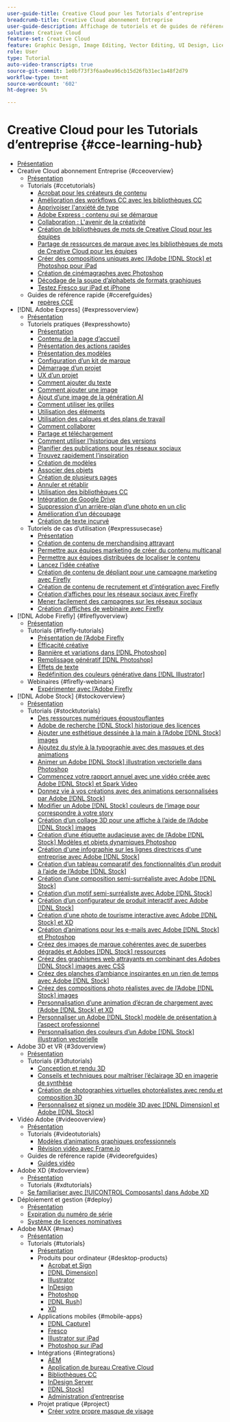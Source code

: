 ```yaml
---
user-guide-title: Creative Cloud pour les Tutorials d’entreprise
breadcrumb-title: Creative Cloud abonnement Entreprise
user-guide-description: Affichage de tutoriels et de guides de référence rapide axés sur Creative Cloud abonnement Entreprise
solution: Creative Cloud
feature-set: Creative Cloud
feature: Graphic Design, Image Editing, Vector Editing, UI Design, Licensable Assets, Gen AI, Video Editing, 3D
role: User
type: Tutorial
auto-video-transcripts: true
source-git-commit: 1e0bf73f3f6aa0ea96cb15d26fb31ec1a48f2d79
workflow-type: tm+mt
source-wordcount: '602'
ht-degree: 5%

---
```



# Creative Cloud pour les Tutorials d’entreprise {#cce-learning-hub}

+ [Présentation](overview.md)
+ Creative Cloud abonnement Entreprise {#cceoverview}
   + [Présentation](cce/overview-cce.md)
   + Tutorials {#ccetutorials}
      + [Acrobat pour les créateurs de contenu](cce/acrobat-content-creators.md)
      + [Amélioration des workflows CC avec les bibliothèques CC](cce/cc-workflows-cc-libraries.md)
      + [Apprivoiser l&#39;anxiété de type](cce/taming-type-anxiety.md)
      + [Adobe Express : contenu qui se démarque](cce/adobe-express-content-that-stands-out.md)
      + [Collaboration : L&#39;avenir de la créativité](cce/collaboration-the-future-of-creativity.md)
      + [Création de bibliothèques de mots de Creative Cloud pour les équipes](cce/ccteamlibraries.md)
      + [Partage de ressources de marque avec les bibliothèques de mots de Creative Cloud pour les équipes](cce/sharecclibraries.md)
      + [Créer des compositions uniques avec l’Adobe [!DNL Stock] et Photoshop pour iPad](cce/compositepsipad.md)
      + [Création de cinémagraphes avec Photoshop](cce/cinemagraphps.md)
      + [Décodage de la soupe d’alphabets de formats graphiques](cce/alphabetsoup.md)
      + [Testez Fresco sur iPad et iPhone](cce/frescoworkshop.md)
   + Guides de référence rapide {#ccerefguides}
      + [repères CCE](quick-reference/overview-ref.md)
+ [!DNL Adobe Express] {#expressoverview}
   + [Présentation](express/overview-express.md)
   + Tutoriels pratiques {#expresshowto}
      + [Présentation](express/overview-express-how-to.md)
      + [Contenu de la page d’accueil](express/get-started.md)
      + [Présentation des actions rapides](express/quick-actions.md)
      + [Présentation des modèles](express/introduction-templates.md)
      + [Configuration d’un kit de marque](express/brand.md)
      + [Démarrage d’un projet](express/new-project.md)
      + [UX d’un projet](express/workspace.md)
      + [Comment ajouter du texte](express/text-effects.md)
      + [Comment ajouter une image](express/image-effects.md)
      + [Ajout d’une image de la génération AI](express/add-gen-ai-image.md)
      + [Comment utiliser les grilles](express/grids.md)
      + [Utilisation des éléments](express/add-design-assets.md)
      + [Utilisation des calques et des plans de travail](express/layers.md)
      + [Comment collaborer](express/collaborate.md)
      + [Partage et téléchargement](express/share.md)
      + [Comment utiliser l’historique des versions](express/version-history.md)
      + [Planifier des publications pour les réseaux sociaux](express/schedule.md)
      + [Trouvez rapidement l’inspiration](express/get-inspiration.md)
      + [Création de modèles](express/create-templates.md)
      + [Associer des objets](express/group-objects.md)
      + [Création de plusieurs pages](express/multiple-pages.md)
      + [Annuler et rétablir](express/undo-redo.md)
      + [Utilisation des bibliothèques CC](express/cc-libraries.md)
      + [Intégration de Google Drive](express/google-drive.md)
      + [Suppression d’un arrière-plan d’une photo en un clic](express/remove-background.md)
      + [Amélioration d’un découpage](express/refine-cutout.md)
      + [Création de texte incurvé](express/create-curved-text.md)
   + Tutoriels de cas d’utilisation {#expressusecase}
      + [Présentation](express/overview-express-use-case-tutorials.md)
      + [Création de contenu de merchandising attrayant](express/compelling-merchandise.md)
      + [Permettre aux équipes marketing de créer du contenu multicanal](express/multi-channel-marketing-content.md)
      + [Permettre aux équipes distribuées de localiser le contenu](express/localized-marketing-content.md)
      + [Lancez l’idée créative](express/jumpstart-ideation.md)
      + [Création de contenu de dépliant pour une campagne marketing avec Firefly](express/create-local-marketing.md)
      + [Création de contenu de recrutement et d’intégration avec Firefly](express/create-on-boarding.md)
      + [Création d’affiches pour les réseaux sociaux avec Firefly](express/create-social-posters.md)
      + [Mener facilement des campagnes sur les réseaux sociaux](express/create-blog-graphics.md)
      + [Création d’affiches de webinaire avec Firefly](express/create-webinar-poster.md)
+ [!DNL Adobe Firefly] {#fireflyoverview}
   + [Présentation](firefly/overview-firefly.md)
   + Tutorials {#firefly-tutorials}
      + [Présentation de l’Adobe Firefly](firefly/overview-of-firefly.md)
      + [Efficacité créative](firefly/enable-creative-efficiency.md)
      + [Bannière et variations dans [!DNL Photoshop]](firefly/web-banner-ad.md)
      + [Remplissage génératif [!DNL Photoshop]](firefly/generative-fill.md)
      + [Effets de texte](firefly/text-effects.md)
      + [Redéfinition des couleurs générative dans [!DNL Illustrator]](firefly/generative-recolor.md)
   + Webinaires {#firefly-webinars}
      + [Expérimenter avec l’Adobe Firefly](firefly/webinar-experimenting.md)
+ [!DNL Adobe Stock] {#stockoverview}
   + [Présentation](stock/overview-stock.md)
   + Tutorials {#stocktutorials}
      + [Des ressources numériques époustouflantes](stock/stunning-digital-assets.md)
      + [Adobe de recherche [!DNL Stock] historique des licences](stock/searchstock.md)
      + [Ajouter une esthétique dessinée à la main à l’Adobe [!DNL Stock] images](stock/handdrawn.md)
      + [Ajoutez du style à la typographie avec des masques et des animations](stock/flairtypography.md)
      + [Animer un Adobe [!DNL Stock] illustration vectorielle dans Photoshop](stock/animatevector.md)
      + [Commencez votre rapport annuel avec une vidéo créée avec Adobe [!DNL Stock] et Spark Video](stock/annualreport.md)
      + [Donnez vie à vos créations avec des animations personnalisées par Adobe [!DNL Stock]](stock/customanimations.md)
      + [Modifier un Adobe [!DNL Stock] couleurs de l’image pour correspondre à votre story](stock/changecolors.md)
      + [Création d’un collage 3D pour une affiche à l’aide de l’Adobe [!DNL Stock] images](stock/collage.md)
      + [Création d’une étiquette audacieuse avec de l’Adobe [!DNL Stock] Modèles et objets dynamiques Photoshop](stock/boldlabel.md)
      + [Création d&#39;une infographie sur les lignes directrices d&#39;une entreprise avec Adobe [!DNL Stock]](stock/infographic.md)
      + [Création d’un tableau comparatif des fonctionnalités d’un produit à l’aide de l’Adobe [!DNL Stock]](stock/featurecomparison.md)
      + [Création d’une composition semi-surréaliste avec Adobe [!DNL Stock]](stock/surrealcomposite.md)
      + [Création d’un motif semi-surréaliste avec Adobe [!DNL Stock]](stock/surrealpattern.md)
      + [Création d’un configurateur de produit interactif avec Adobe [!DNL Stock]](stock/productconfigurator.md)
      + [Création d&#39;une photo de tourisme interactive avec Adobe [!DNL Stock] et XD](stock/interactivetourismphoto.md)
      + [Création d’animations pour les e-mails avec Adobe [!DNL Stock] et Photoshop](stock/animationemail.md)
      + [Créez des images de marque cohérentes avec de superbes dégradés et Adobes [!DNL Stock] ressources](stock/brandgradients.md)
      + [Créez des graphismes web attrayants en combinant des Adobes [!DNL Stock] images avec CSS](stock/webgraphics.md)
      + [Créez des planches d’ambiance inspirantes en un rien de temps avec Adobe [!DNL Stock]](stock/moodboard.md)
      + [Créez des compositions photo réalistes avec de l’Adobe [!DNL Stock] images](stock/realisticcomposite.md)
      + [Personnalisation d’une animation d’écran de chargement avec l’Adobe [!DNL Stock] et XD](stock/loadingscreen.md)
      + [Personnaliser un Adobe [!DNL Stock] modèle de présentation à l’aspect professionnel](stock/presentationtemplate.md)
      + [Personnalisation des couleurs d’un Adobe [!DNL Stock] illustration vectorielle](stock/customizecolors.md)
+ Adobe 3D et VR {#3doverview}
   + [Présentation](3di/overview-3di.md)
   + Tutorials {#3dtutorials}
      + [Conception et rendu 3D](3di/substance-3d-stager.md)
      + [Conseils et techniques pour maîtriser l’éclairage 3D en imagerie de synthèse](3di/mastering3dlighting.md)
      + [Création de photographies virtuelles photoréalistes avec rendu et composition 3D](3di/photorealistic.md)
      + [Personnalisez et signez un modèle 3D avec [!DNL Dimension] et Adobe [!DNL Stock]](3di/3ddimensionstock.md)
+ Vidéo Adobe {#videooverview}
   + [Présentation](dva/overview-dva.md)
   + Tutorials {#videotutorials}
      + [Modèles d’animations graphiques professionnels](dva/motion-graphics-templates.md)
      + [Révision vidéo avec Frame.io](dva/video-review-frame-io.md)
   + Guides de référence rapide {#videorefguides}
      + [Guides vidéo](dva/overview-dva-ref.md)
+ Adobe XD {#xdoverview}
   + [Présentation](xd/overview-xd.md)
   + Tutorials {#xdtutorials}
   + [Se familiariser avec [!UICONTROL Composants] dans Adobe XD](xd/components.md)
+ Déploiement et gestion {#deploy}
   + [Présentation](deploy/overview-deploy.md)
   + [Expiration du numéro de série](deploy/cceserial.md)
   + [Système de licences nominatives](deploy/nameduserlicensing.md)
+ Adobe MAX {#max}
   + [Présentation](max/overview-max.md)
   + Tutorials {#tutorials}
      + [Présentation](max/maxtutorials.md)
      + Produits pour ordinateur {#desktop-products}
         + [Acrobat et Sign](max/acrobat-sign.md)
         + [[!DNL Dimension]](max/dimension.md)
         + [Illustrator](max/illustrator.md)
         + [InDesign](max/indesign.md)
         + [Photoshop](max/photoshop.md)
         + [[!DNL Rush]](max/rush.md)
         + [XD](max/xd.md)
      + Applications mobiles {#mobile-apps}
         + [[!DNL Capture]](max/capture.md)
         + [Fresco](max/fresco.md)
         + [Illustrator sur iPad](max/illustratoripad.md)
         + [Photoshop sur iPad](max/photoshopipad.md)
      + Intégrations {#integrations}
         + [AEM](max/aem.md)
         + [Application de bureau Creative Cloud](max/creativeclouddesktopapp.md)
         + [Bibliothèques CC](max/cclibraries.md)
         + [InDesign Server](max/indesignserver.md)
         + [[!DNL Stock]](max/stock.md)
         + [Administration d’entreprise](max/enterprise.md)
      + Projet pratique {#project}
         + [Créer votre propre masque de visage](max/handsonproject.md)